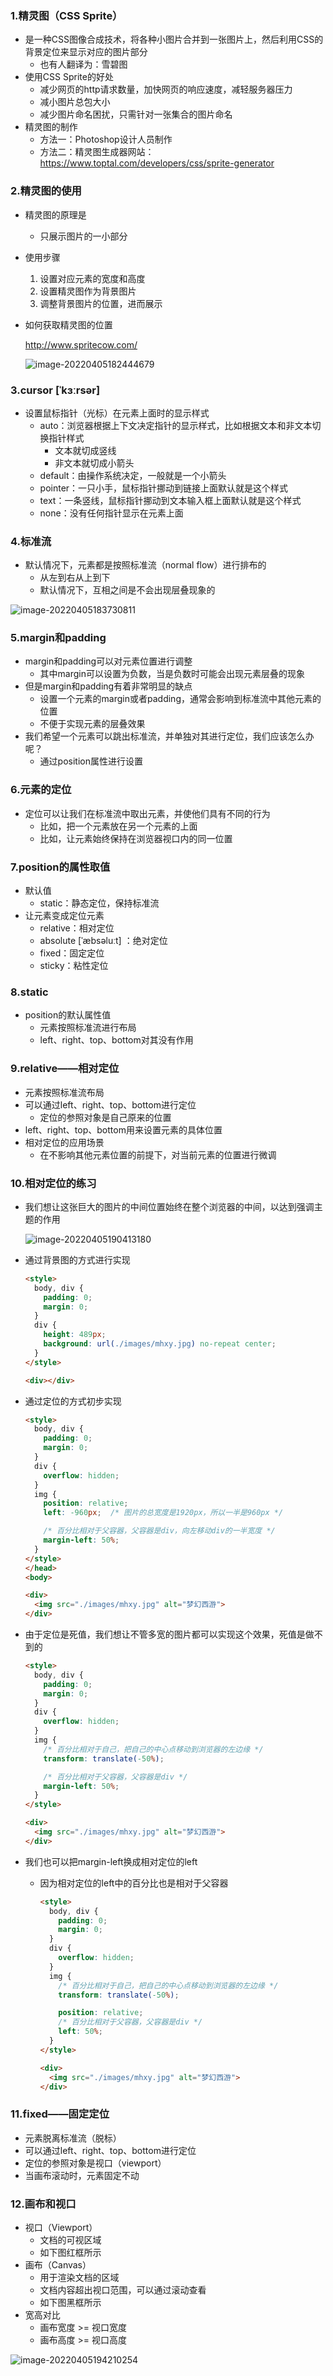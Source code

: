 ### 1.精灵图（CSS Sprite）

- 是一种CSS图像合成技术，将各种小图片合并到一张图片上，然后利用CSS的背景定位来显示对应的图片部分 
  - 也有人翻译为：雪碧图
- 使用CSS Sprite的好处
  - 减少网页的http请求数量，加快网页的响应速度，减轻服务器压力
  - 减小图片总包大小
  - 减少图片命名困扰，只需针对一张集合的图片命名
- 精灵图的制作
  - 方法一：Photoshop设计人员制作
  - 方法二：精灵图生成器网站：https://www.toptal.com/developers/css/sprite-generator

### 2.精灵图的使用

- 精灵图的原理是

  - 只展示图片的一小部分

- 使用步骤

  1. 设置对应元素的宽度和高度
  2. 设置精灵图作为背景图片
  3. 调整背景图片的位置，进而展示

- 如何获取精灵图的位置

  http://www.spritecow.com/

  ![image-20220405182444679](https://s2.loli.net/2022/04/05/G6MIWq7brvVcFAQ.png)

### 3.cursor [ˈkɜːrsər] 

- 设置鼠标指针（光标）在元素上面时的显示样式
  - auto：浏览器根据上下文决定指针的显示样式，比如根据文本和非文本切换指针样式
    - 文本就切成竖线
    - 非文本就切成小箭头
  - default：由操作系统决定，一般就是一个小箭头
  - pointer：一只小手，鼠标指针挪动到链接上面默认就是这个样式
  - text：一条竖线，鼠标指针挪动到文本输入框上面默认就是这个样式
  - none：没有任何指针显示在元素上面

### 4.标准流

- 默认情况下，元素都是按照标准流（normal flow）进行排布的
  - 从左到右从上到下
  - 默认情况下，互相之间是不会出现层叠现象的

![image-20220405183730811](https://s2.loli.net/2022/04/05/VQkqbcHCPwGA9sn.png)

### 5.margin和padding

- margin和padding可以对元素位置进行调整
  - 其中margin可以设置为负数，当是负数时可能会出现元素层叠的现象
- 但是margin和padding有着非常明显的缺点
  - 设置一个元素的margin或者padding，通常会影响到标准流中其他元素的位置
  - 不便于实现元素的层叠效果
- 我们希望一个元素可以跳出标准流，并单独对其进行定位，我们应该怎么办呢？
  - 通过position属性进行设置

### 6.元素的定位

- 定位可以让我们在标准流中取出元素，并使他们具有不同的行为
  - 比如，把一个元素放在另一个元素的上面
  - 比如，让元素始终保持在浏览器视口内的同一位置

### 7.position的属性取值

- 默认值
  - static：静态定位，保持标准流
- 让元素变成定位元素
  - relative：相对定位
  - absolute [ˈæbsəluːt]  ：绝对定位
  - fixed：固定定位
  - sticky：粘性定位

### 8.static

- position的默认属性值
  - 元素按照标准流进行布局
  - left、right、top、bottom对其没有作用

### 9.relative——相对定位

- 元素按照标准流布局
- 可以通过left、right、top、bottom进行定位
  - 定位的参照对象是自己原来的位置
- left、right、top、bottom用来设置元素的具体位置
- 相对定位的应用场景
  - 在不影响其他元素位置的前提下，对当前元素的位置进行微调

### 10.相对定位的练习

- 我们想让这张巨大的图片的中间位置始终在整个浏览器的中间，以达到强调主题的作用

  ![image-20220405190413180](https://s2.loli.net/2022/04/05/Wn2tqMZzFQxLY5w.png)

- 通过背景图的方式进行实现

  ```html
  <style>
    body, div {
      padding: 0;
      margin: 0;
    }
    div {
      height: 489px;
      background: url(./images/mhxy.jpg) no-repeat center;
    }
  </style>
  
  <div></div>
  ```

- 通过定位的方式初步实现

  ```html
  <style>
    body, div {
      padding: 0;
      margin: 0;
    }
    div {
      overflow: hidden;
    }
    img {
      position: relative;
      left: -960px;  /* 图片的总宽度是1920px，所以一半是960px */
  
      /* 百分比相对于父容器，父容器是div，向左移动div的一半宽度 */
      margin-left: 50%;
    }
  </style>
  </head>
  <body>
  
  <div>
    <img src="./images/mhxy.jpg" alt="梦幻西游">
  </div>
  ```

- 由于定位是死值，我们想让不管多宽的图片都可以实现这个效果，死值是做不到的

  ```html
  <style>
    body, div {
      padding: 0;
      margin: 0;
    }
    div {
      overflow: hidden;
    }
    img {
      /* 百分比相对于自己，把自己的中心点移动到浏览器的左边缘 */
      transform: translate(-50%);
  
      /* 百分比相对于父容器，父容器是div */
      margin-left: 50%;
    }
  </style>
  
  <div>
    <img src="./images/mhxy.jpg" alt="梦幻西游">
  </div>
  ```

- 我们也可以把margin-left换成相对定位的left

  - 因为相对定位的left中的百分比也是相对于父容器

    ```html
    <style>
      body, div {
        padding: 0;
        margin: 0;
      }
      div {
        overflow: hidden;
      }
      img {
        /* 百分比相对于自己，把自己的中心点移动到浏览器的左边缘 */
        transform: translate(-50%);
    
        position: relative;
        /* 百分比相对于父容器，父容器是div */
        left: 50%;
      }
    </style>
    
    <div>
      <img src="./images/mhxy.jpg" alt="梦幻西游">
    </div>
    ```

### 11.fixed——固定定位

- 元素脱离标准流（脱标）
- 可以通过left、right、top、bottom进行定位
- 定位的参照对象是视口（viewport）
- 当画布滚动时，元素固定不动

### 12.画布和视口

- 视口（Viewport）
  - 文档的可视区域
  - 如下图红框所示
- 画布（Canvas）
  - 用于渲染文档的区域
  - 文档内容超出视口范围，可以通过滚动查看
  - 如下图黑框所示
- 宽高对比
  - 画布宽度 >= 视口宽度
  - 画布高度 >= 视口高度

![image-20220405194210254](https://s2.loli.net/2022/04/05/sGM68CLdwXvAVkE.png)



